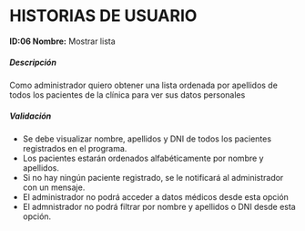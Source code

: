 # HISTORIAS DE USUARIO

**ID:06 Nombre:** Mostrar lista

##### Descripción
Como administrador quiero obtener una lista ordenada por apellidos de todos los pacientes de la clínica para ver sus datos personales

##### Validación
  - Se debe visualizar nombre, apellidos y DNI de todos los pacientes registrados en el programa.
  - Los pacientes estarán ordenados alfabéticamente por nombre y apellidos.
  - Si no hay ningún paciente registrado, se le notificará al administrador con un mensaje.
  - El administrador no podrá acceder a datos médicos desde esta opción
  - El admnistrador no podrá filtrar por nombre y apellidos o DNI desde esta opción.
